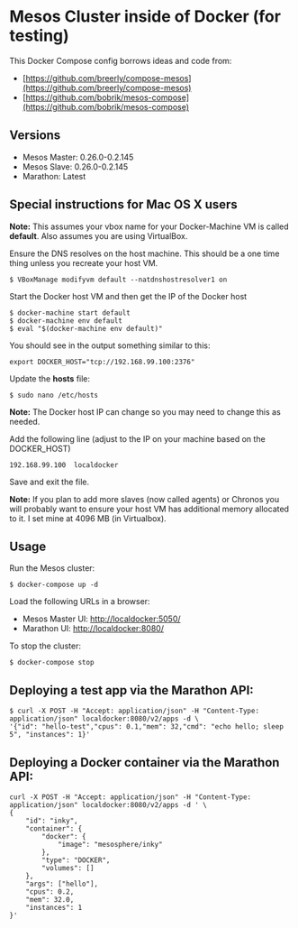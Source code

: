 # Mesos Cluster inside of Docker (for testing)

This Docker Compose config borrows ideas and code from:

* [https://github.com/breerly/compose-mesos](https://github.com/breerly/compose-mesos)
* [https://github.com/bobrik/mesos-compose](https://github.com/bobrik/mesos-compose)

## Versions

* Mesos Master: 0.26.0-0.2.145
* Mesos Slave: 0.26.0-0.2.145
* Marathon: Latest

## Special instructions for Mac OS X users

**Note:** This assumes your vbox name for your Docker-Machine VM is called **default**.
Also assumes you are using VirtualBox.

Ensure the DNS resolves on the host machine. This should be a one time thing
unless you recreate your host VM.

```
$ VBoxManage modifyvm default --natdnshostresolver1 on
```

Start the Docker host VM and then get the IP of the Docker host

```
$ docker-machine start default
$ docker-machine env default
$ eval "$(docker-machine env default)"
```

You should see in the output something similar to this:

```
export DOCKER_HOST="tcp://192.168.99.100:2376"
```

Update the **hosts** file:

```
$ sudo nano /etc/hosts
```

**Note:** The Docker host IP can change so you may need to change this as needed.

Add the following line (adjust to the IP on your machine based on the DOCKER_HOST)

```
192.168.99.100  localdocker
```

Save and exit the file.

**Note:** If you plan to add more slaves (now called agents) or Chronos you will
probably want to ensure your host VM has additional memory allocated to it. I set
mine at 4096 MB (in Virtualbox).

## Usage

Run the Mesos cluster:

```
$ docker-compose up -d
```

Load the following URLs in a browser:

* Mesos Master UI: [http://localdocker:5050/](http://localdocker:5050/)
* Marathon UI: [http://localdocker:8080/](http://localdocker:8080/)

To stop the cluster:

```
$ docker-compose stop
```

## Deploying a test app via the Marathon API:

```
$ curl -X POST -H "Accept: application/json" -H "Content-Type: application/json" localdocker:8080/v2/apps -d \
'{"id": "hello-test","cpus": 0.1,"mem": 32,"cmd": "echo hello; sleep 5", "instances": 1}'
```

## Deploying a Docker container via the Marathon API:

```
curl -X POST -H "Accept: application/json" -H "Content-Type: application/json" localdocker:8080/v2/apps -d ' \
{
    "id": "inky",
    "container": {
        "docker": {
            "image": "mesosphere/inky"
        },
        "type": "DOCKER",
        "volumes": []
    },
    "args": ["hello"],
    "cpus": 0.2,
    "mem": 32.0,
    "instances": 1
}'
```
